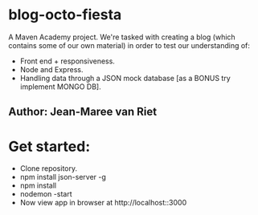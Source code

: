 # blog-octo-fiesta
A Maven Academy project.
We're tasked with creating a blog (which contains some of our own material) in order to test our understanding of:
  - Front end + responsiveness.
  - Node and Express.
  - Handling data through a JSON mock database [as a BONUS try implement MONGO DB].
 
 ## Author: Jean-Maree van Riet

# Get started:
  - Clone repository.
  - npm install json-server -g 
  - npm install
  - nodemon -start 
  - Now view app in browser at http://localhost::3000